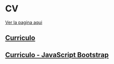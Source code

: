# CV
<a href='https://juandriko.github.io/CV/'> Ver la pagina aqui</h2>

<h2>Curriculo</h2>
  <h2>Curriculo - JavaScript Bootstrap</h2>
